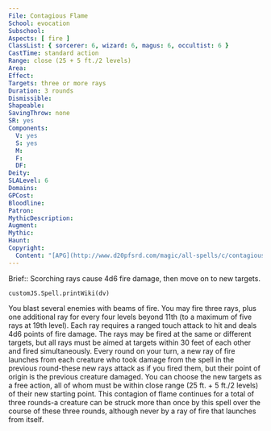 ```yaml
---
File: Contagious Flame
School: evocation
Subschool: 
Aspects: [ fire ]
ClassList: { sorcerer: 6, wizard: 6, magus: 6, occultist: 6 }
CastTime: standard action
Range: close (25 + 5 ft./2 levels)
Area: 
Effect: 
Targets: three or more rays
Duration: 3 rounds
Dismissible: 
Shapeable: 
SavingThrow: none
SR: yes
Components:
  V: yes
  S: yes
  M: 
  F: 
  DF: 
Deity: 
SLALevel: 6
Domains: 
GPCost: 
Bloodline: 
Patron: 
MythicDescription: 
Augment: 
Mythic: 
Haunt: 
Copyright:
  Content: "[APG](http://www.d20pfsrd.com/magic/all-spells/c/contagious-flame)"
---
```

Brief:: Scorching rays cause 4d6 fire damage, then move on to new targets.

```dataviewjs
customJS.Spell.printWiki(dv)
```

You blast several enemies with beams of fire. You may fire three rays, plus one additional ray for every four levels beyond 11th (to a maximum of five rays at 19th level). Each ray requires a ranged touch attack to hit and deals 4d6 points of fire damage.  The rays may be fired at the same or different targets, but all rays must be aimed at targets within 30 feet of each other and fired simultaneously.  Every round on your turn, a new ray of fire launches from each creature who took damage from the spell in the previous round-these new rays attack as if you fired them, but their point of origin is the previous creature damaged. You can choose the new targets as a free action, all of whom must be within close range (25 ft. + 5 ft./2 levels) of their new starting point. This contagion of flame continues for a total of three rounds-a creature can be struck more than once by this spell over the course of these three rounds, although never by a ray of fire that launches from itself.
